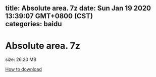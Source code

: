 
title: Absolute area. 7z
date: Sun Jan 19 2020 13:39:07 GMT+0800 (CST)    
categories: baidu
---

# Absolute area. 7z
size: 26.20 MB
 
 

[How to download](https://bpcam.bemobtrk.com/go/2ceec3aa-1ca2-46d6-b9ff-aaa5c184517c?jno=3267)